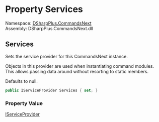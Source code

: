 # Property Services

Namespace: [DSharpPlus.CommandsNext](DSharpPlus.CommandsNext.md)  
Assembly: DSharpPlus.CommandsNext.dll

## <a id="DSharpPlus_CommandsNext_CommandsNextConfiguration_Services"></a>Services

<p>Sets the service provider for this CommandsNext instance.</p>
<p>Objects in this provider are used when instantiating command modules. This allows passing data around without resorting to static members.</p>
<p>Defaults to null.</p>

```csharp
public IServiceProvider Services { set; }
```

### Property Value

[IServiceProvider](https://learn.microsoft.com/dotnet/api/system.iserviceprovider)

